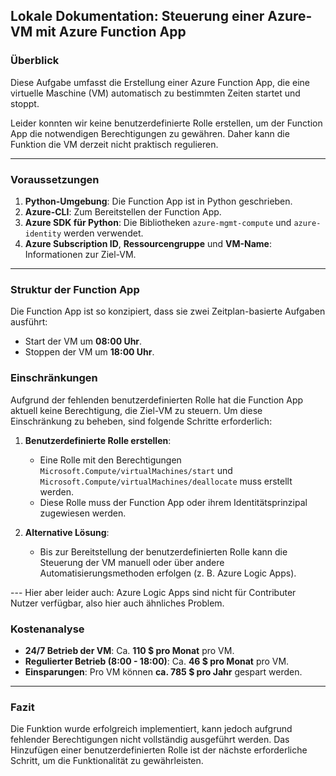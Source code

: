 ## Lokale Dokumentation: Steuerung einer Azure-VM mit Azure Function App

### Überblick
Diese Aufgabe umfasst die Erstellung einer Azure Function App, die eine virtuelle Maschine (VM) automatisch zu bestimmten Zeiten startet und stoppt. 

Leider konnten wir keine benutzerdefinierte Rolle erstellen, um der Function App die notwendigen Berechtigungen zu gewähren. Daher kann die Funktion die VM derzeit nicht praktisch regulieren.

---

### Voraussetzungen
1. **Python-Umgebung**: Die Function App ist in Python geschrieben.
2. **Azure-CLI**: Zum Bereitstellen der Function App.
3. **Azure SDK für Python**: Die Bibliotheken `azure-mgmt-compute` und `azure-identity` werden verwendet.
4. **Azure Subscription ID**, **Ressourcengruppe** und **VM-Name**: Informationen zur Ziel-VM.

---

### Struktur der Function App
Die Function App ist so konzipiert, dass sie zwei Zeitplan-basierte Aufgaben ausführt:
- Start der VM um **08:00 Uhr**.
- Stoppen der VM um **18:00 Uhr**.

### Einschränkungen
Aufgrund der fehlenden benutzerdefinierten Rolle hat die Function App aktuell keine Berechtigung, die Ziel-VM zu steuern. Um diese Einschränkung zu beheben, sind folgende Schritte erforderlich:

1. **Benutzerdefinierte Rolle erstellen**:
   - Eine Rolle mit den Berechtigungen `Microsoft.Compute/virtualMachines/start` und `Microsoft.Compute/virtualMachines/deallocate` muss erstellt werden.
   - Diese Rolle muss der Function App oder ihrem Identitätsprinzipal zugewiesen werden.

3. **Alternative Lösung**:
   - Bis zur Bereitstellung der benutzerdefinierten Rolle kann die Steuerung der VM manuell oder über andere Automatisierungsmethoden erfolgen (z. B. Azure Logic Apps).

--- Hier aber leider auch: Azure Logic Apps sind nicht für Contributer Nutzer verfügbar,
      also hier auch ähnliches Problem.

### Kostenanalyse
- **24/7 Betrieb der VM**: Ca. **110 $ pro Monat** pro VM.
- **Regulierter Betrieb (8:00 - 18:00)**: Ca. **46 $ pro Monat** pro VM.
- **Einsparungen**: Pro VM können **ca. 785 $ pro Jahr** gespart werden.

---

### Fazit
Die Funktion wurde erfolgreich implementiert, kann jedoch aufgrund fehlender Berechtigungen nicht vollständig ausgeführt werden. Das Hinzufügen einer benutzerdefinierten Rolle ist der nächste erforderliche Schritt, um die Funktionalität zu gewährleisten.

